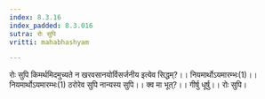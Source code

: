 ```yaml
---
index: 8.3.16
index_padded: 8.3.016
sutra: रोः सुपि
vritti: mahabhashyam

---
```

 रोः सुपि किमर्थमिदमुच्यते न खरवसानयोर्विसर्जनीय इत्येव सिद्धम्?।। नियमार्थोऽयमारम्भः(1)।। नियमार्थोऽयमारम्भः(1) ठरोरेव सुपि नान्यस्य सुपि।। क्व मा भूत्?।। गीर्षु धूर्षु।। रोः सुपि। 